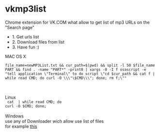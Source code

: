 # vkmp3list
Chrome extension for VK.COM what allow to get list of mp3 URLs on the "Search page"

<ul>
	<li>1. Get urls list</li>
	<li>2. Download files from list</li>
	<li>3. Have fun :)</li>
</ul>

MAC OS X<br>
````
file_name=newMP3List.txt && cur_path=$(pwd) && split -l 50 $file_name PART && find . -name "PART*" -print0 | xargs -0 -I f osascript -e "tell application \"Terminal\" to do script \"cd $cur_path && cat f | while read CMD; do curl -O \\\"\$CMD\\\"; done; rm f;\""
````
<br><br>Linux<br>
<code>
cat <FILE NAME HERE> | while read CMD; do curl -O $CMD; done;
</code>
<br><br>Windows<br> 
use any of Downloader  wich allow use list of files<br>
for example <a href="http://www.leniel.net/2010/07/automate-batch-download-mass-list-urls.html#sthash.67UnYwuv.dpbs">this</a>
